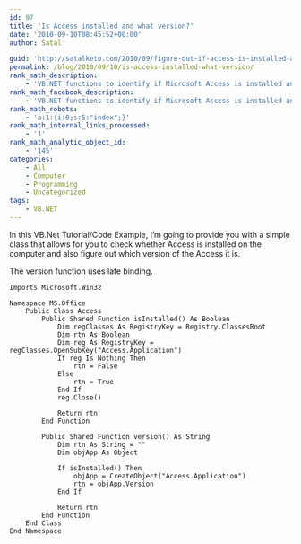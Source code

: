 ```yaml
---
id: 97
title: 'Is Access installed and what version?'
date: '2010-09-10T08:45:52+00:00'
author: Satal

guid: 'http://satalketo.com/2010/09/figure-out-if-access-is-installed-and-what-version-it-is/'
permalink: /blog/2010/09/10/is-access-installed-what-version/
rank_math_description:
    - 'VB.NET functions to identify if Microsoft Access is installed and what version of Access it is'
rank_math_facebook_description:
    - 'VB.NET functions to identify if Microsoft Access is installed and what version of Access it is'
rank_math_robots:
    - 'a:1:{i:0;s:5:"index";}'
rank_math_internal_links_processed:
    - '1'
rank_math_analytic_object_id:
    - '145'
categories:
    - All
    - Computer
    - Programming
    - Uncategorized
tags:
    - VB.NET
---
```


In this VB.Net Tutorial/Code Example, I’m going to provide you with a simple class that allows for you to check whether Access is installed on the computer and also figure out which version of the Access it is.

The version function uses late binding.

```vbnet
Imports Microsoft.Win32

Namespace MS.Office
    Public Class Access
        Public Shared Function isInstalled() As Boolean
            Dim regClasses As RegistryKey = Registry.ClassesRoot
            Dim rtn As Boolean
            Dim reg As RegistryKey = regClasses.OpenSubKey("Access.Application")
            If reg Is Nothing Then
                rtn = False
            Else
                rtn = True
            End If
            reg.Close()

            Return rtn
        End Function

        Public Shared Function version() As String
            Dim rtn As String = ""
            Dim objApp As Object

            If isInstalled() Then
                objApp = CreateObject("Access.Application")
                rtn = objApp.Version
            End If

            Return rtn
        End Function
    End Class
End Namespace
```
